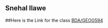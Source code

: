 
## Snehal Ilawe

##Here is the Link for the class
[BDA/GEOG594](https://blackboard.sdsu.edu/webapps/blackboard/execute/announcement?method=search&context=course_entry&course_id=_348617_1&handle=announcements_entry&mode=view)
